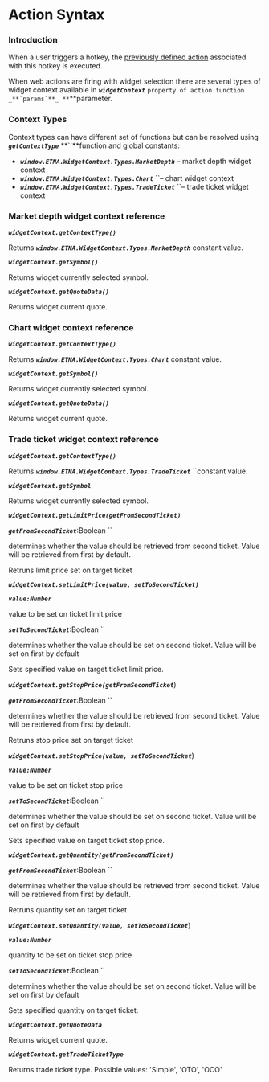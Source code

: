 # Action Syntax

### Introduction

When a user triggers a hotkey, the [previously defined action](./) associated with this hotkey is executed.

When web actions are firing with widget selection there are several types of widget context available in _**`widgetContext`**_ ``property of action function _**`params`**_ **``**parameter. 

### Context Types <a id="Webactionsdevelopment-ContextTypes"></a>

Context types can have different set of functions but can be resolved using  _**`getContextType`**_ **``**function and global constants:

* _**`window.ETNA.WidgetContext.Types.MarketDepth`**_ – market depth widget context
* _**`window.ETNA.WidgetContext.Types.Chart`**_ ``– chart widget context
* _**`window.ETNA.WidgetContext.Types.TradeTicket`**_ ``– trade ticket widget context

### Market depth widget context reference <a id="Webactionsdevelopment-Marketdepthwidgetcontextreference"></a>

_**`widgetContext.getContextType()`**_

Returns _**`window.ETNA.WidgetContext.Types.MarketDepth`**_  constant value.

_**`widgetContext.getSymbol()`**_

Returns widget currently selected symbol.

_**`widgetContext.getQuoteData()`**_

Returns widget current quote.

### Chart widget context reference <a id="Webactionsdevelopment-Chartwidgetcontextreference"></a>

_**`widgetContext.getContextType()`**_

Returns _**`window.ETNA.WidgetContext.Types.Chart`**_ constant value.

_**`widgetContext.getSymbol()`**_

Returns widget currently selected symbol.

_**`widgetContext.getQuoteData()`**_

Returns widget current quote.

### Trade ticket widget context reference <a id="Webactionsdevelopment-Tradeticketwidgetcontextreference"></a>

_**`widgetContext.getContextType()`**_

Returns _**`window.ETNA.WidgetContext.Types.TradeTicket`**_ ``constant value.

_**`widgetContext.getSymbol`**_

Returns widget currently selected symbol.

_**`widgetContext.getLimitPrice(getFromSecondTicket)`**_

_**`getFromSecondTicket`**_:Boolean ``

determines whether the value should be retrieved from  second ticket. Value will be retrieved from first by default.

Retruns limit price set on target ticket

_**`widgetContext.setLimitPrice(value, setToSecondTicket)`**_

_**`value:Number`**_

value to be set on ticket limit price

_**`setToSecondTicket`**_:Boolean ``

determines whether the value should be set on second ticket. Value will be set on first by default

Sets specified value on target ticket limit price.

_**`widgetContext.getStopPrice(getFromSecondTicket`**_\)

_**`getFromSecondTicket`**_:Boolean ``

determines whether the value should be retrieved from second ticket. Value will be retrieved from first by default.

Retruns stop price set on target ticket

_**`widgetContext.setStopPrice(value, setToSecondTicket`**_\)

_**`value:Number`**_

value to be set on ticket stop price

_**`setToSecondTicket`**_:Boolean ``

determines whether the value should be set on second ticket. Value will be set on first by default

Sets specified value on target ticket stop price.

_**`widgetContext.getQuantity(getFromSecondTicket)`**_

_**`getFromSecondTicket`**_:Boolean ``

determines whether the value should be retrieved from second ticket. Value will be retrieved from first by default.

Retruns quantity set on target ticket

_**`widgetContext.setQuantity(value, setToSecondTicket`**_\)

_**`value:Number`**_

quantity to be set on ticket stop price

_**`setToSecondTicket`**_:Boolean ``

determines whether the value should be set on second ticket. Value will be set on first by default

Sets specified quantity on target ticket.

_**`widgetContext.getQuoteData`**_

Returns widget current quote.

_**`widgetContext.getTradeTicketType`**_

Returns trade ticket type. Possible values: 'Simple', 'OTO', 'OCO'  


